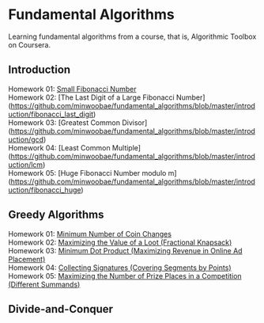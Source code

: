 # Fundamental Algorithms
Learning fundamental algorithms from a course, that is, Algorithmic Toolbox on Coursera.</br>

## Introduction
Homework 01: [Small Fibonacci Number](https://github.com/minwoobae/fundamental_algorithms/blob/master/introduction/fibonacci)
</br>
Homework 02: [The Last Digit of a Large Fibonacci Number] (https://github.com/minwoobae/fundamental_algorithms/blob/master/introduction/fibonacci_last_digit)
</br>
Homework 03: [Greatest Common Divisor] (https://github.com/minwoobae/fundamental_algorithms/blob/master/introduction/gcd)
</br>
Homework 04: [Least Common Multiple] (https://github.com/minwoobae/fundamental_algorithms/blob/master/introduction/lcm)
</br>
Homework 05: [Huge Fibonacci Number modulo m] (https://github.com/minwoobae/fundamental_algorithms/blob/master/introduction/fibonacci_huge)
</br>

## Greedy Algorithms
Homework 01: [Minimum Number of Coin Changes](https://github.com/minwoobae/fundamental_algorithms/tree/master/greedy_algorithm/change)
</br>
Homework 02: [Maximizing the Value of a Loot (Fractional Knapsack)](https://github.com/minwoobae/fundamental_algorithms/tree/master/greedy_algorithm/fractional_knapsack)
</br>
Homework 03: [Minimum Dot Product (Maximizing Revenue in Online Ad Placement)](https://github.com/minwoobae/fundamental_algorithms/tree/master/greedy_algorithm/dot_product)
</br>
Homework 04: [Collecting Signatures (Covering Segments by Points)](https://github.com/minwoobae/fundamental_algorithms/tree/master/greedy_algorithm/covering_segments)
</br>
Homework 05: [Maximizing the Number of Prize Places in a Competition (Different Summands)](https://github.com/minwoobae/fundamental_algorithms/tree/master/greedy_algorithm/different_summands)
</br>

## Divide-and-Conquer
